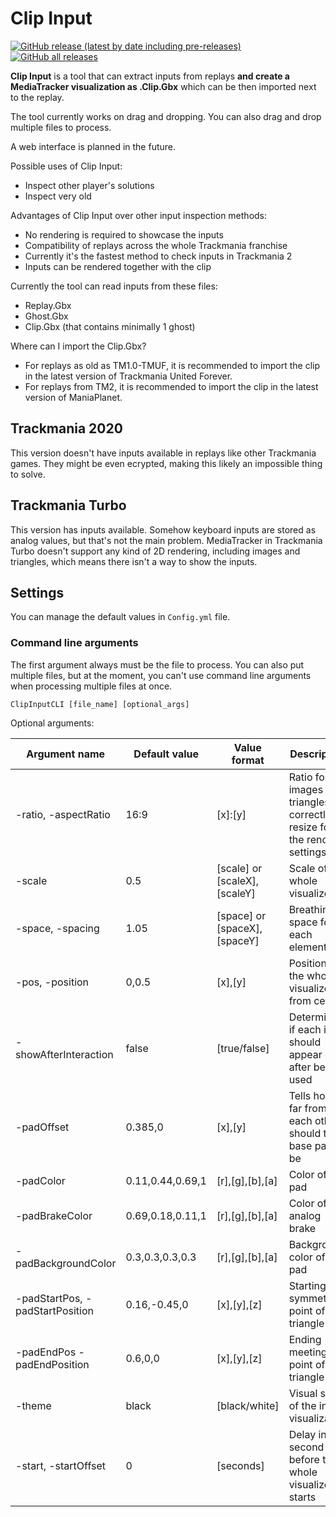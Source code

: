 # Clip Input

[![GitHub release (latest by date including pre-releases)](https://img.shields.io/github/v/release/BigBang1112-cz/clip-input?include_prereleases&style=for-the-badge)](https://github.com/BigBang1112-cz/clip-input/releases)
[![GitHub all releases](https://img.shields.io/github/downloads/BigBang1112-cz/clip-input/total?style=for-the-badge)](https://github.com/BigBang1112-cz/clip-input/releases)

**Clip Input** is a tool that can extract inputs from replays **and create a MediaTracker visualization as .Clip.Gbx** which can be then imported next to the replay.

The tool currently works on drag and dropping. You can also drag and drop multiple files to process.

A web interface is planned in the future.

Possible uses of Clip Input:
- Inspect other player's solutions
- Inspect very old

Advantages of Clip Input over other input inspection methods:
- No rendering is required to showcase the inputs
- Compatibility of replays across the whole Trackmania franchise
- Currently it's the fastest method to check inputs in Trackmania 2
- Inputs can be rendered together with the clip

Currently the tool can read inputs from these files:
- Replay.Gbx
- Ghost.Gbx
- Clip.Gbx (that contains minimally 1 ghost)

Where can I import the Clip.Gbx?
- For replays as old as TM1.0-TMUF, it is recommended to import the clip in the latest version of Trackmania United Forever.
- For replays from TM2, it is recommended to import the clip in the latest version of ManiaPlanet.

## Trackmania 2020

This version doesn't have inputs available in replays like other Trackmania games. They might be even ecrypted, making this likely an impossible thing to solve.

## Trackmania Turbo

This version has inputs available. Somehow keyboard inputs are stored as analog values, but that's not the main problem. MediaTracker in Trackmania Turbo doesn't support any kind of 2D rendering, including images and triangles, which means there isn't a way to show the inputs.

## Settings

You can manage the default values in `Config.yml` file.

### Command line arguments

The first argument always must be the file to process. You can also put multiple files, but at the moment, you can't use command line arguments when processing multiple files at once.

```
ClipInputCLI [file_name] [optional_args]
```

Optional arguments:

| Argument name | Default value | Value format | Description
| --- | --- | --- | ---
| -ratio, -aspectRatio | 16:9 | \[x\]:\[y\] | Ratio for images and triangles to correctly resize for the render settings
| -scale | 0.5 | \[scale\] or \[scaleX\],\[scaleY\] | Scale of the whole visualizer
| -space, -spacing | 1.05 | \[space\] or \[spaceX\],\[spaceY\] | Breathing space for each element
| -pos, -position | 0,0.5 | \[x\],\[y\] | Position of the whole visualizer from center
| -showAfterInteraction | false | \[true/false\] | Determines if each input should appear only after being used
| -padOffset | 0.385,0 | \[x],\[y\] | Tells how far from each other should the base pads be
| -padColor | 0.11,0.44,0.69,1 | \[r],\[g\],\[b\],\[a\] | Color of the pad
| -padBrakeColor | 0.69,0.18,0.11,1 | \[r],\[g\],\[b\],\[a\] | Color of the analog brake
| -padBackgroundColor | 0.3,0.3,0.3,0.3 | \[r\],\[g\],\[b\],\[a\] | Background color of the pad
| -padStartPos, -padStartPosition | 0.16,-0.45,0 | \[x\],\[y\],\[z\] | Starting symmetric point of the triangle
| -padEndPos -padEndPosition | 0.6,0,0 | \[x\],\[y\],\[z\] | Ending meeting point of the triangle
| -theme | black | \[black/white\] | Visual style of the input visualization
| -start, -startOffset | 0 | \[seconds\] | Delay in second before the whole visualizer starts